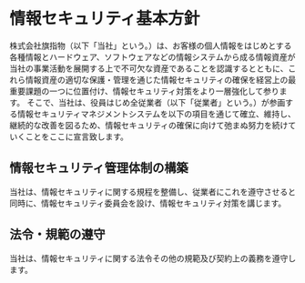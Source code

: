 # 情報セキュリティ基本方針

株式会社旗指物（以下「当社」という。）は、お客様の個人情報をはじめとする各種情報とハードウェア、ソフトウェアなどの情報システムから成る情報資産が当社の事業活動を展開する上で不可欠な資産であることを認識するとともに、これら情報資産の適切な保護・管理を通じた情報セキュリティの確保を経営上の最重要課題の一つに位置付け、情報セキュリティ対策をより一層強化して参ります。
そこで、当社は、役員はじめ全従業者（以下「従業者」という。）が参画する情報セキュリティマネジメントシステムを以下の項目を通じて確立、維持し、継続的な改善を図るため、情報セキュリティの確保に向けて弛まぬ努力を続けていくことをここに宣言致します。

## 情報セキュリティ管理体制の構築

当社は、情報セキュリティに関する規程を整備し、従業者にこれを遵守させると同時に、情報セキュリティ委員会を設け、情報セキュリティ対策を講じます。

## 法令・規範の遵守

当社は、情報セキュリティに関する法令その他の規範及び契約上の義務を遵守します。
